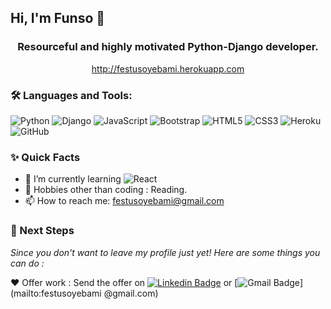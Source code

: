 ## Hi, I'm Funso 👋


<h3 align="center">
Resourceful and highly motivated Python-Django developer.
</h3>

<p  align="center">
<a href="http://festusoyebami.herokuapp.com/">http://festusoyebami.herokuapp.com</a>
</p>



### 🛠️ Languages and Tools:
![Python](https://img.shields.io/badge/-Python-black?style=flat-square&logo=python)
![Django](https://img.shields.io/badge/-Django-black?style=flat-square&logo=django)
![JavaScript](https://img.shields.io/badge/-JavaScript-black?style=flat-square&logo=javascript)
![Bootstrap](https://img.shields.io/badge/-Bootstrap-black?style=flat-square&logo=bootstrap)
![HTML5](https://img.shields.io/badge/-HTML5-black?style=flat-square&logo=html5&logoColor=white)
![CSS3](https://img.shields.io/badge/-CSS3-black?style=flat-square&logo=css3)
![Heroku](https://img.shields.io/badge/-Heroku-black?style=flat-square&logo=heroku)
![GitHub](https://img.shields.io/badge/-GitHub-black?style=flat-square&logo=github)


### ✨ Quick Facts
- 🌱 I’m currently learning ![React](https://img.shields.io/badge/-React-black?style=flat-square&logo=react)
- 🎿 Hobbies other than coding : Reading.
- 📫 How to reach me: festusoyebami@gmail.com



### 👣 Next Steps

_Since you don't want to leave my profile just yet! Here are some things you can do :_

❤️ Offer work : Send the offer on [![Linkedin Badge](https://img.shields.io/badge/-festus_oyebami-blue?style=flat-square&logo=Linkedin&logoColor=white&link=https://www.linkedin.com/in/festus-oyebami)](https://www.linkedin.com/in/festus-oyebami)
or [![Gmail Badge](https://img.shields.io/badge/-festusoyebami@gmail.com-c14438?style=flat-square&logo=Gmail&logoColor=white&link=mailto:festusoyebami@gmail.com)](mailto:festusoyebami @gmail.com)

